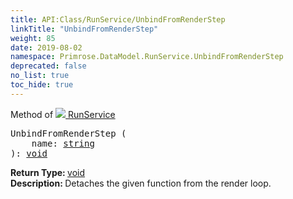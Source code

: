 ```yaml
---
title: API:Class/RunService/UnbindFromRenderStep
linkTitle: "UnbindFromRenderStep"
weight: 85
date: 2019-08-02
namespace: Primrose.DataModel.RunService.UnbindFromRenderStep
deprecated: false
no_list: true
toc_hide: true
---
```

Method of <a href="/docs/api-reference/Class/RunService"><img src="/icons/silk/method.png"/>&nbsp;RunService</a>
<pre class="method-declaration">
UnbindFromRenderStep (
    name: <a class="type" href="/docs/api-reference/System/string">string</a>
): <a class="type" href="/docs/api-reference/System/void">void</a></pre>
<b>Return Type: </b>
<a class="type" href="/docs/api-reference/System/void">void</a>
<br/>
<b>Description: </b>
Detaches the given function from the render loop.

